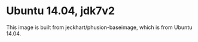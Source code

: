 # Ubuntu 14.04, jdk7v2
 
This image is built from jeckhart/phusion-baseimage, which is from Ubuntu 14.04.

